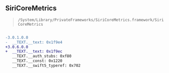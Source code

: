 ## SiriCoreMetrics

> `/System/Library/PrivateFrameworks/SiriCoreMetrics.framework/SiriCoreMetrics`

```diff

-3.0.1.0.0
-  __TEXT.__text: 0x1f9e4
+3.0.6.0.0
+  __TEXT.__text: 0x1f9ec
   __TEXT.__auth_stubs: 0xf80
   __TEXT.__const: 0x1220
   __TEXT.__swift5_typeref: 0x702

```
